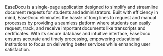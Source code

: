 EaseDocu is a single-page application designed to simplify and streamline document requests for students and administrators. Built with efficiency in mind, EaseDocu eliminates the hassle of long lines to request and manual processes by providing a seamless platform where students can easily request, track, and receive important documents like transcripts and certificates. With its secure database and intuitive interface, EaseDocu ensures accurate and timely processing, empowering educational institutions to focus on delivering better services while enhancing user satisfaction.
